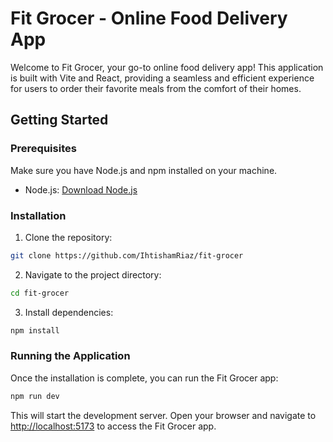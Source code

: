 # Fit Grocer - Online Food Delivery App

Welcome to Fit Grocer, your go-to online food delivery app! This application is built with Vite and React, providing a seamless and efficient experience for users to order their favorite meals from the comfort of their homes.

## Getting Started

### Prerequisites

Make sure you have Node.js and npm installed on your machine.

- Node.js: [Download Node.js](https://nodejs.org/)

### Installation

1. Clone the repository:

```bash
git clone https://github.com/IhtishamRiaz/fit-grocer
```

2. Navigate to the project directory:
```bash
cd fit-grocer
```

3. Install dependencies:
```bash
npm install
```
### Running the Application
Once the installation is complete, you can run the Fit Grocer app:

```bash
npm run dev
```
This will start the development server. Open your browser and navigate to [http://localhost:5173](http://localhost:5173) to access the Fit Grocer app.
